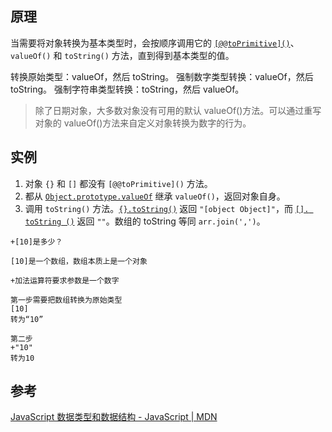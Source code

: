 ## 原理
当需要将对象转换为基本类型时，会按顺序调用它的 [` [@@toPrimitive]() `]( https://developer.mozilla.org/zh-CN/docs/Web/JavaScript/Reference/Global_Objects/Symbol/toPrimitive )、`valueOf()` 和 `toString()` 方法，直到得到基本类型的值。

转换原始类型：valueOf，然后 toString。
强制数字类型转换：valueOf，然后 toString。
强制字符串类型转换：toString，然后 valueOf。

> 除了日期对象，大多数对象没有可用的默认 valueOf()方法。可以通过重写对象的 valueOf()方法来自定义对象转换为数字的行为。
## 实例

1. 对象 `{}` 和 `[]` 都没有 `[@@toPrimitive]()` 方法。
2. 都从 [`Object.prototype.valueOf`](https://developer.mozilla.org/zh-CN/docs/Web/JavaScript/Reference/Global_Objects/Object/valueOf) 继承 `valueOf()`，返回对象自身。
3. 调用 `toString()` 方法。[`{}.toString()`](https://developer.mozilla.org/zh-CN/docs/Web/JavaScript/Reference/Global_Objects/Object/toString) 返回 `"[object Object]"`，而 [`[]. toString ()`]( https://developer.mozilla.org/zh-CN/docs/Web/JavaScript/Reference/Global_Objects/Array/toString ) 返回 `""`。数组的 toString 等同 `arr.join(',')`。

```
+[10]是多少？

[10]是一个数组，数组本质上是一个对象

+加法运算符要求参数是一个数字

第一步需要把数组转换为原始类型
[10]
转为“10”

第二步
+"10"
转为10
```

## 参考
[JavaScript 数据类型和数据结构 - JavaScript | MDN](https://developer.mozilla.org/zh-CN/docs/Web/JavaScript/Data_structures#%E5%BC%BA%E5%88%B6%E5%8E%9F%E5%A7%8B%E5%80%BC%E8%BD%AC%E6%8D%A2)